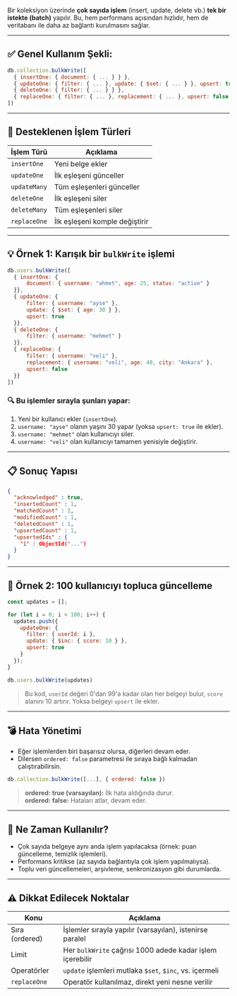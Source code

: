 
Bir koleksiyon üzerinde **çok sayıda işlem** (insert, update, delete vb.) **tek bir istekte (batch)** yapılır. Bu, hem performans açısından hızlıdır, hem de veritabanı ile daha az bağlantı kurulmasını sağlar.

---

## ✅ Genel Kullanım Şekli:

```js
db.collection.bulkWrite([
  { insertOne: { document: { ... } } },
  { updateOne: { filter: { ... }, update: { $set: { ... } }, upsert: true } },
  { deleteOne: { filter: { ... } } },
  { replaceOne: { filter: { ... }, replacement: { ... }, upsert: false } }
])
```

---

## 🎯 Desteklenen İşlem Türleri

|İşlem Türü|Açıklama|
|---|---|
|`insertOne`|Yeni belge ekler|
|`updateOne`|İlk eşleşeni günceller|
|`updateMany`|Tüm eşleşenleri günceller|
|`deleteOne`|İlk eşleşeni siler|
|`deleteMany`|Tüm eşleşenleri siler|
|`replaceOne`|İlk eşleşeni komple değiştirir|

---

## 💡 Örnek 1: Karışık bir `bulkWrite` işlemi

```js
db.users.bulkWrite([
  { insertOne: {
      document: { username: "ahmet", age: 25, status: "active" }
  }},
  { updateOne: {
      filter: { username: "ayse" },
      update: { $set: { age: 30 } },
      upsert: true
  }},
  { deleteOne: {
      filter: { username: "mehmet" }
  }},
  { replaceOne: {
      filter: { username: "veli" },
      replacement: { username: "veli", age: 40, city: "Ankara" },
      upsert: false
  }}
])
```

### 🔍 Bu işlemler sırayla şunları yapar:

1. Yeni bir kullanıcı ekler (`insertOne`).
2. `username: "ayse"` olanın yaşını 30 yapar (yoksa `upsert: true` ile ekler).
3. `username: "mehmet"` olan kullanıcıyı siler.
4. `username: "veli"` olan kullanıcıyı tamamen yenisiyle değiştirir.

---

## 📋 Sonuç Yapısı

```json
{
  "acknowledged" : true,
  "insertedCount" : 1,
  "matchedCount" : 2,
  "modifiedCount" : 1,
  "deletedCount" : 1,
  "upsertedCount" : 1,
  "upsertedIds" : {
    "1" : ObjectId("...")
  }
}
```

---

## 🔁 Örnek 2: 100 kullanıcıyı topluca güncelleme

```js
const updates = [];

for (let i = 0; i < 100; i++) {
  updates.push({
    updateOne: {
      filter: { userId: i },
      update: { $inc: { score: 10 } },
      upsert: true
    }
  });
}

db.users.bulkWrite(updates)
```

> Bu kod, `userId` değeri 0'dan 99'a kadar olan her belgeyi bulur, `score` alanını 10 artırır. Yoksa belgeyi `upsert` ile ekler.

---

## 💣 Hata Yönetimi

- Eğer işlemlerden biri başarısız olursa, diğerleri devam eder.
- Dilersen `ordered: false` parametresi ile sıraya bağlı kalmadan çalıştırabilirsin.

```js
db.collection.bulkWrite([...], { ordered: false })
```

> **ordered: true (varsayılan):** İlk hata aldığında durur.  
> **ordered: false:** Hataları atlar, devam eder.

---

## 🧠 Ne Zaman Kullanılır?

- Çok sayıda belgeye aynı anda işlem yapılacaksa (örnek: puan güncelleme, temizlik işlemleri).
- Performans kritikse (az sayıda bağlantıyla çok işlem yapılmalıysa).
- Toplu veri güncellemeleri, arşivleme, senkronizasyon gibi durumlarda.

---

## ⚠️ Dikkat Edilecek Noktalar

|Konu|Açıklama|
|---|---|
|Sıra (ordered)|İşlemler sırayla yapılır (varsayılan), istenirse paralel|
|Limit|Her `bulkWrite` çağrısı 1000 adede kadar işlem içerebilir|
|Operatörler|`update` işlemleri mutlaka `$set`, `$inc`, vs. içermeli|
|`replaceOne`|Operatör kullanılmaz, direkt yeni nesne verilir|
